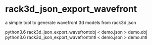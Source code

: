 # rack3d_json_export_wavefront  
a simple tool to generate wavefront 3d models from rack3d json  

python3.6 rack3d_json_export_wavefrontobj < demo.json > demo.obj  
python3.6 rack3d_json_export_wavefrontmtl < demo.json > demo.mtl  
